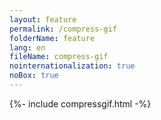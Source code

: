 ```yaml
---
layout: feature
permalink: /compress-gif
folderName: feature
lang: en
fileName: compress-gif
nointernationalization: true
noBox: true
---
```


{%- include compressgif.html -%}